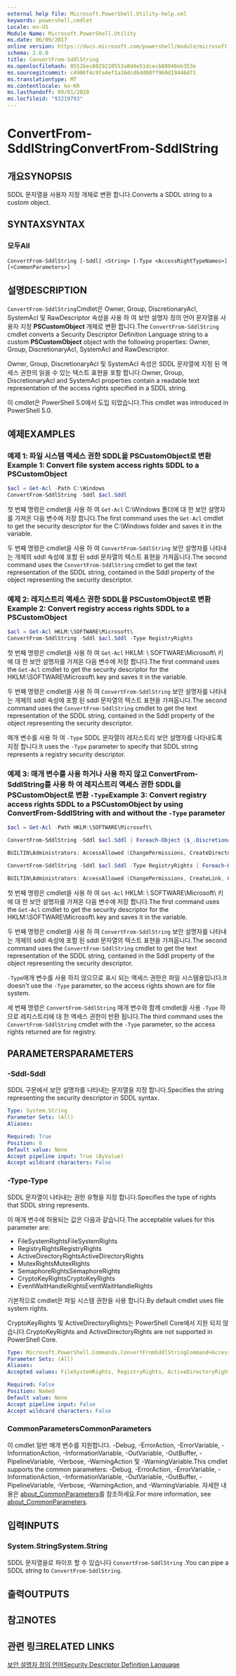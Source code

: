 ```yaml
---
external help file: Microsoft.PowerShell.Utility-help.xml
keywords: powershell,cmdlet
Locale: en-US
Module Name: Microsoft.PowerShell.Utility
ms.date: 06/09/2017
online version: https://docs.microsoft.com/powershell/module/microsoft.powershell.utility/convertfrom-sddlstring?view=powershell-6&WT.mc_id=ps-gethelp
schema: 2.0.0
title: ConvertFrom-SddlString
ms.openlocfilehash: 8552bec8029210553a8d4e51dcecb88948eb353e
ms.sourcegitcommit: c4906f4c9fa4ef1a16dcd6dd00ff960d19446d71
ms.translationtype: MT
ms.contentlocale: ko-KR
ms.lasthandoff: 09/01/2020
ms.locfileid: "93219793"
---
```

# <span data-ttu-id="74539-103">ConvertFrom-SddlString</span><span class="sxs-lookup"><span data-stu-id="74539-103">ConvertFrom-SddlString</span></span>

## <span data-ttu-id="74539-104">개요</span><span class="sxs-lookup"><span data-stu-id="74539-104">SYNOPSIS</span></span>
<span data-ttu-id="74539-105">SDDL 문자열을 사용자 지정 개체로 변환 합니다.</span><span class="sxs-lookup"><span data-stu-id="74539-105">Converts a SDDL string to a custom object.</span></span>

## <span data-ttu-id="74539-106">SYNTAX</span><span class="sxs-lookup"><span data-stu-id="74539-106">SYNTAX</span></span>

### <span data-ttu-id="74539-107">모두</span><span class="sxs-lookup"><span data-stu-id="74539-107">All</span></span>

```
ConvertFrom-SddlString [-Sddl] <String> [-Type <AccessRightTypeNames>] [<CommonParameters>]
```

## <span data-ttu-id="74539-108">설명</span><span class="sxs-lookup"><span data-stu-id="74539-108">DESCRIPTION</span></span>

<span data-ttu-id="74539-109">`ConvertFrom-SddlString`Cmdlet은 Owner, Group, DiscretionaryAcl, SystemAcl 및 RawDescriptor 속성을 사용 하 여 보안 설명자 정의 언어 문자열을 사용자 지정 **PSCustomObject** 개체로 변환 합니다.</span><span class="sxs-lookup"><span data-stu-id="74539-109">The `ConvertFrom-SddlString` cmdlet converts a Security Descriptor Definition Language string to a custom **PSCustomObject** object with the following properties: Owner, Group, DiscretionaryAcl, SystemAcl and RawDescriptor.</span></span>

<span data-ttu-id="74539-110">Owner, Group, DiscretionaryAcl 및 SystemAcl 속성은 SDDL 문자열에 지정 된 액세스 권한의 읽을 수 있는 텍스트 표현을 포함 합니다.</span><span class="sxs-lookup"><span data-stu-id="74539-110">Owner, Group, DiscretionaryAcl and SystemAcl properties contain a readable text representation of the access rights specified in a SDDL string.</span></span>

<span data-ttu-id="74539-111">이 cmdlet은 PowerShell 5.0에서 도입 되었습니다.</span><span class="sxs-lookup"><span data-stu-id="74539-111">This cmdlet was introduced in PowerShell 5.0.</span></span>

## <span data-ttu-id="74539-112">예제</span><span class="sxs-lookup"><span data-stu-id="74539-112">EXAMPLES</span></span>

### <span data-ttu-id="74539-113">예제 1: 파일 시스템 액세스 권한 SDDL을 PSCustomObject로 변환</span><span class="sxs-lookup"><span data-stu-id="74539-113">Example 1: Convert file system access rights SDDL to a PSCustomObject</span></span>

```powershell
$acl = Get-Acl -Path C:\Windows
ConvertFrom-SddlString -Sddl $acl.Sddl
```

<span data-ttu-id="74539-114">첫 번째 명령은 cmdlet을 사용 하 여 `Get-Acl` C:\Windows 폴더에 대 한 보안 설명자를 가져온 다음 변수에 저장 합니다.</span><span class="sxs-lookup"><span data-stu-id="74539-114">The first command uses the `Get-Acl` cmdlet to get the security descriptor for the C:\Windows folder and saves it in the variable.</span></span>

<span data-ttu-id="74539-115">두 번째 명령은 cmdlet을 사용 하 여 `ConvertFrom-SddlString` 보안 설명자를 나타내는 개체의 sddl 속성에 포함 된 sddl 문자열의 텍스트 표현을 가져옵니다.</span><span class="sxs-lookup"><span data-stu-id="74539-115">The second command uses the `ConvertFrom-SddlString` cmdlet to get the text representation of the SDDL string, contained in the Sddl property of the object representing the security descriptor.</span></span>

### <span data-ttu-id="74539-116">예제 2: 레지스트리 액세스 권한 SDDL을 PSCustomObject로 변환</span><span class="sxs-lookup"><span data-stu-id="74539-116">Example 2: Convert registry access rights SDDL to a PSCustomObject</span></span>

```powershell
$acl = Get-Acl HKLM:\SOFTWARE\Microsoft\
ConvertFrom-SddlString -Sddl $acl.Sddl -Type RegistryRights
```

<span data-ttu-id="74539-117">첫 번째 명령은 cmdlet을 사용 하 여 `Get-Acl` HKLM: \ SOFTWARE\Microsoft\ 키에 대 한 보안 설명자를 가져온 다음 변수에 저장 합니다.</span><span class="sxs-lookup"><span data-stu-id="74539-117">The first command uses the `Get-Acl` cmdlet to get the security descriptor for the HKLM:\SOFTWARE\Microsoft\ key and saves it in the variable.</span></span>

<span data-ttu-id="74539-118">두 번째 명령은 cmdlet을 사용 하 여 `ConvertFrom-SddlString` 보안 설명자를 나타내는 개체의 sddl 속성에 포함 된 sddl 문자열의 텍스트 표현을 가져옵니다.</span><span class="sxs-lookup"><span data-stu-id="74539-118">The second command uses the `ConvertFrom-SddlString` cmdlet to get the text representation of the SDDL string, contained in the Sddl property of the object representing the security descriptor.</span></span>

<span data-ttu-id="74539-119">매개 변수를 사용 하 여 `-Type` SDDL 문자열이 레지스트리 보안 설명자를 나타내도록 지정 합니다.</span><span class="sxs-lookup"><span data-stu-id="74539-119">It uses the `-Type` parameter to specify that SDDL string represents a registry security descriptor.</span></span>

### <span data-ttu-id="74539-120">예제 3: 매개 변수를 사용 하거나 사용 하지 않고 ConvertFrom-SddlString를 사용 하 여 레지스트리 액세스 권한 SDDL을 PSCustomObject로 변환 `-Type`</span><span class="sxs-lookup"><span data-stu-id="74539-120">Example 3: Convert registry access rights SDDL to a PSCustomObject by using ConvertFrom-SddlString with and without the `-Type` parameter</span></span>

```powershell
$acl = Get-Acl -Path HKLM:\SOFTWARE\Microsoft\

ConvertFrom-SddlString -Sddl $acl.Sddl | Foreach-Object {$_.DiscretionaryAcl[0]}

BUILTIN\Administrators: AccessAllowed (ChangePermissions, CreateDirectories, Delete, ExecuteKey, FullControl, GenericExecute, GenericWrite, ListDirectory, ReadExtendedAttributes, ReadPermissions, TakeOwnership, Traverse, WriteData, WriteExtendedAttributes, WriteKey)

ConvertFrom-SddlString -Sddl $acl.Sddl -Type RegistryRights | Foreach-Object {$_.DiscretionaryAcl[0]}

BUILTIN\Administrators: AccessAllowed (ChangePermissions, CreateLink, CreateSubKey, Delete, EnumerateSubKeys, ExecuteKey, FullControl, GenericExecute, GenericWrite, Notify, QueryValues, ReadPermissions, SetValue, TakeOwnership, WriteKey)
```

<span data-ttu-id="74539-121">첫 번째 명령은 cmdlet을 사용 하 여 `Get-Acl` HKLM: \ SOFTWARE\Microsoft\ 키에 대 한 보안 설명자를 가져온 다음 변수에 저장 합니다.</span><span class="sxs-lookup"><span data-stu-id="74539-121">The first command uses the `Get-Acl` cmdlet to get the security descriptor for the HKLM:\SOFTWARE\Microsoft\ key and saves it in the variable.</span></span>

<span data-ttu-id="74539-122">두 번째 명령은 cmdlet을 사용 하 여 `ConvertFrom-SddlString` 보안 설명자를 나타내는 개체의 sddl 속성에 포함 된 sddl 문자열의 텍스트 표현을 가져옵니다.</span><span class="sxs-lookup"><span data-stu-id="74539-122">The second command uses the `ConvertFrom-SddlString` cmdlet to get the text representation of the SDDL string, contained in the Sddl property of the object representing the security descriptor.</span></span>

<span data-ttu-id="74539-123">`-Type`매개 변수를 사용 하지 않으므로 표시 되는 액세스 권한은 파일 시스템용입니다.</span><span class="sxs-lookup"><span data-stu-id="74539-123">It doesn't use the `-Type` parameter, so the access rights shown are for file system.</span></span>

<span data-ttu-id="74539-124">세 번째 명령은 `ConvertFrom-SddlString` 매개 변수와 함께 cmdlet을 사용 `-Type` 하므로 레지스트리에 대 한 액세스 권한이 반환 됩니다.</span><span class="sxs-lookup"><span data-stu-id="74539-124">The third command uses the `ConvertFrom-SddlString` cmdlet with the `-Type` parameter, so the access rights returned are for registry.</span></span>

## <span data-ttu-id="74539-125">PARAMETERS</span><span class="sxs-lookup"><span data-stu-id="74539-125">PARAMETERS</span></span>

### <span data-ttu-id="74539-126">-Sddl</span><span class="sxs-lookup"><span data-stu-id="74539-126">-Sddl</span></span>

<span data-ttu-id="74539-127">SDDL 구문에서 보안 설명자를 나타내는 문자열을 지정 합니다.</span><span class="sxs-lookup"><span data-stu-id="74539-127">Specifies the string representing the security descriptor in SDDL syntax.</span></span>

```yaml
Type: System.String
Parameter Sets: (All)
Aliases:

Required: True
Position: 0
Default value: None
Accept pipeline input: True (ByValue)
Accept wildcard characters: False
```

### <span data-ttu-id="74539-128">-Type</span><span class="sxs-lookup"><span data-stu-id="74539-128">-Type</span></span>

<span data-ttu-id="74539-129">SDDL 문자열이 나타내는 권한 유형을 지정 합니다.</span><span class="sxs-lookup"><span data-stu-id="74539-129">Specifies the type of rights that SDDL string represents.</span></span>

<span data-ttu-id="74539-130">이 매개 변수에 허용되는 값은 다음과 같습니다.</span><span class="sxs-lookup"><span data-stu-id="74539-130">The acceptable values for this parameter are:</span></span>

- <span data-ttu-id="74539-131">FileSystemRights</span><span class="sxs-lookup"><span data-stu-id="74539-131">FileSystemRights</span></span>
- <span data-ttu-id="74539-132">RegistryRights</span><span class="sxs-lookup"><span data-stu-id="74539-132">RegistryRights</span></span>
- <span data-ttu-id="74539-133">ActiveDirectoryRights</span><span class="sxs-lookup"><span data-stu-id="74539-133">ActiveDirectoryRights</span></span>
- <span data-ttu-id="74539-134">MutexRights</span><span class="sxs-lookup"><span data-stu-id="74539-134">MutexRights</span></span>
- <span data-ttu-id="74539-135">SemaphoreRights</span><span class="sxs-lookup"><span data-stu-id="74539-135">SemaphoreRights</span></span>
- <span data-ttu-id="74539-136">CryptoKeyRights</span><span class="sxs-lookup"><span data-stu-id="74539-136">CryptoKeyRights</span></span>
- <span data-ttu-id="74539-137">EventWaitHandleRights</span><span class="sxs-lookup"><span data-stu-id="74539-137">EventWaitHandleRights</span></span>

<span data-ttu-id="74539-138">기본적으로 cmdlet은 파일 시스템 권한을 사용 합니다.</span><span class="sxs-lookup"><span data-stu-id="74539-138">By default cmdlet uses file system rights.</span></span>

<span data-ttu-id="74539-139">CryptoKeyRights 및 ActiveDirectoryRights는 PowerShell Core에서 지원 되지 않습니다.</span><span class="sxs-lookup"><span data-stu-id="74539-139">CryptoKeyRights and ActiveDirectoryRights are not supported in PowerShell Core.</span></span>

```yaml
Type: Microsoft.PowerShell.Commands.ConvertFromSddlStringCommand+AccessRightTypeNames
Parameter Sets: (All)
Aliases:
Accepted values: FileSystemRights, RegistryRights, ActiveDirectoryRights, MutexRights, SemaphoreRights, CryptoKeyRights, EventWaitHandleRights

Required: False
Position: Named
Default value: None
Accept pipeline input: False
Accept wildcard characters: False
```

### <span data-ttu-id="74539-140">CommonParameters</span><span class="sxs-lookup"><span data-stu-id="74539-140">CommonParameters</span></span>

<span data-ttu-id="74539-141">이 cmdlet 일반 매개 변수를 지원합니다. -Debug, -ErrorAction, -ErrorVariable, -InformationAction, -InformationVariable, -OutVariable, -OutBuffer, -PipelineVariable, -Verbose, -WarningAction 및 -WarningVariable.</span><span class="sxs-lookup"><span data-stu-id="74539-141">This cmdlet supports the common parameters: -Debug, -ErrorAction, -ErrorVariable, -InformationAction, -InformationVariable, -OutVariable, -OutBuffer, -PipelineVariable, -Verbose, -WarningAction, and -WarningVariable.</span></span> <span data-ttu-id="74539-142">자세한 내용은 [about_CommonParameters](https://go.microsoft.com/fwlink/?LinkID=113216)를 참조하세요.</span><span class="sxs-lookup"><span data-stu-id="74539-142">For more information, see [about_CommonParameters](https://go.microsoft.com/fwlink/?LinkID=113216).</span></span>

## <span data-ttu-id="74539-143">입력</span><span class="sxs-lookup"><span data-stu-id="74539-143">INPUTS</span></span>

### <span data-ttu-id="74539-144">System.String</span><span class="sxs-lookup"><span data-stu-id="74539-144">System.String</span></span>

<span data-ttu-id="74539-145">SDDL 문자열을로 파이프 할 수 있습니다 `ConvertFrom-SddlString` .</span><span class="sxs-lookup"><span data-stu-id="74539-145">You can pipe a SDDL string to `ConvertFrom-SddlString`.</span></span>

## <span data-ttu-id="74539-146">출력</span><span class="sxs-lookup"><span data-stu-id="74539-146">OUTPUTS</span></span>

## <span data-ttu-id="74539-147">참고</span><span class="sxs-lookup"><span data-stu-id="74539-147">NOTES</span></span>

## <span data-ttu-id="74539-148">관련 링크</span><span class="sxs-lookup"><span data-stu-id="74539-148">RELATED LINKS</span></span>

[<span data-ttu-id="74539-149">보안 설명자 정의 언어</span><span class="sxs-lookup"><span data-stu-id="74539-149">Security Descriptor Definition Language</span></span>](/windows/win32/secauthz/security-descriptor-definition-language)
